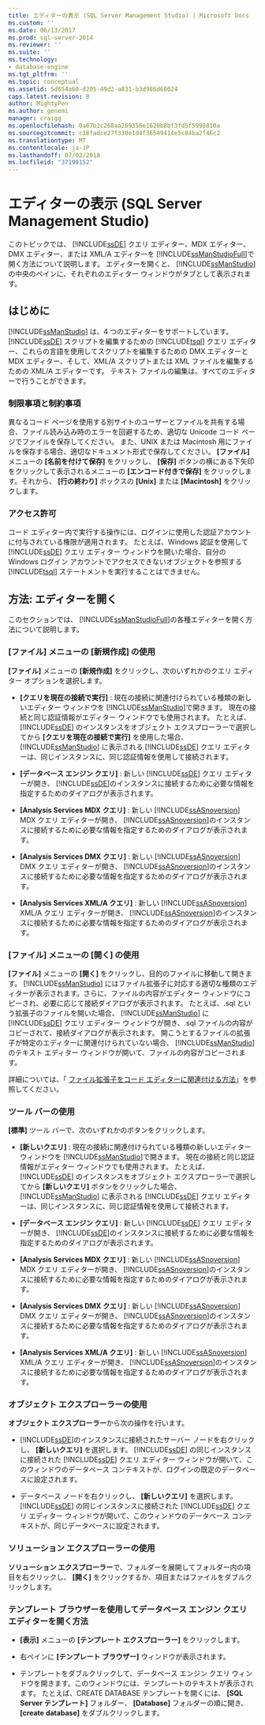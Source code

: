 ```yaml
---
title: エディターの表示 (SQL Server Management Studio) | Microsoft Docs
ms.custom: ''
ms.date: 06/13/2017
ms.prod: sql-server-2014
ms.reviewer: ''
ms.suite: ''
ms.technology:
- database-engine
ms.tgt_pltfrm: ''
ms.topic: conceptual
ms.assetid: 5d654a60-d205-49d2-a831-b3d986d60024
caps.latest.revision: 8
author: MightyPen
ms.author: genemi
manager: craigg
ms.openlocfilehash: 0a67b2c268aa269356e1620b8bf3fd5f5998810a
ms.sourcegitcommit: c18fadce27f330e1d4f36549414e5c84ba2f46c2
ms.translationtype: MT
ms.contentlocale: ja-JP
ms.lasthandoff: 07/02/2018
ms.locfileid: "37199152"
---
```

# <a name="open-an-editor-sql-server-management-studio"></a>エディターの表示 (SQL Server Management Studio)
  このトピックでは、 [!INCLUDE[ssDE](../../includes/ssde-md.md)] クエリ エディター、MDX エディター、DMX エディター、または XML/A エディターを [!INCLUDE[ssManStudioFull](../../includes/ssmanstudiofull-md.md)]で開く方法について説明します。 エディターを開くと、 [!INCLUDE[ssManStudio](../../includes/ssmanstudio-md.md)]の中央のペインに、それぞれのエディター ウィンドウがタブとして表示されます。  
  
## <a name="before-you-begin"></a>はじめに  
 [!INCLUDE[ssManStudio](../../includes/ssmanstudio-md.md)] は、4 つのエディターをサポートしています。 [!INCLUDE[ssDE](../../includes/ssde-md.md)] スクリプトを編集するための [!INCLUDE[tsql](../../includes/tsql-md.md)] クエリ エディター、これらの言語を使用してスクリプトを編集するための DMX エディターと MDX エディター、そして、XML/A スクリプトまたは XML ファイルを編集するための XML/A エディターです。 テキスト ファイルの編集は、すべてのエディターで行うことができます。  
  
### <a name="limitations-and-restrictions"></a>制限事項と制約事項  
 異なるコード ページを使用する別サイトのユーザーとファイルを共有する場合、ファイル読み込み時のエラーを回避するため、適切な Unicode コード ページでファイルを保存してください。 また、UNIX または Macintosh 用にファイルを保存する場合、適切なドキュメント形式で保存してください。 **[ファイル]** メニューの **[名前を付けて保存]** をクリックし、 **[保存]** ボタンの横にある下矢印をクリックして表示されるメニューの **[エンコード付きで保存]** をクリックします。それから、 **[行の終わり]** ボックスの **[Unix]** または **[Macintosh]** をクリックします。  
  
### <a name="permissions"></a>アクセス許可  
 コード エディター内で実行する操作には、ログインに使用した認証アカウントに付与されている権限が適用されます。 たとえば、Windows 認証を使用して [!INCLUDE[ssDE](../../includes/ssde-md.md)] クエリ エディター ウィンドウを開いた場合、自分の Windows ログイン アカウントでアクセスできないオブジェクトを参照する [!INCLUDE[tsql](../../includes/tsql-md.md)] ステートメントを実行することはできません。  
  
## <a name="how-to-open-editors"></a>方法: エディターを開く  
 このセクションでは、 [!INCLUDE[ssManStudioFull](../../includes/ssmanstudiofull-md.md)]の各種エディターを開く方法について説明します。  
  
### <a name="using-the-filenew-menu"></a>[ファイル] メニューの [新規作成] の使用  
 **[ファイル]** メニューの **[新規作成]** をクリックし、次のいずれかのクエリ エディター オプションを選択します。  
  
-   **[クエリを現在の接続で実行]** : 現在の接続に関連付けられている種類の新しいエディター ウィンドウを [!INCLUDE[ssManStudio](../../includes/ssmanstudio-md.md)]で開きます。 現在の接続と同じ認証情報がエディター ウィンドウでも使用されます。 たとえば、 [!INCLUDE[ssDE](../../includes/ssde-md.md)] のインスタンスをオブジェクト エクスプローラーで選択してから **[クエリを現在の接続で実行]** を使用した場合、 [!INCLUDE[ssManStudio](../../includes/ssmanstudio-md.md)] に表示される [!INCLUDE[ssDE](../../includes/ssde-md.md)] クエリ エディターは、同じインスタンスに、同じ認証情報を使用して接続されます。  
  
-   **[データベース エンジン クエリ]** : 新しい [!INCLUDE[ssDE](../../includes/ssde-md.md)] クエリ エディターが開き、 [!INCLUDE[ssDE](../../includes/ssde-md.md)]のインスタンスに接続するために必要な情報を指定するためのダイアログが表示されます。  
  
-   **[Analysis Services MDX クエリ]** : 新しい [!INCLUDE[ssASnoversion](../../includes/ssasnoversion-md.md)] MDX クエリ エディターが開き、 [!INCLUDE[ssASnoversion](../../includes/ssasnoversion-md.md)]のインスタンスに接続するために必要な情報を指定するためのダイアログが表示されます。  
  
-   **[Analysis Services DMX クエリ]** : 新しい [!INCLUDE[ssASnoversion](../../includes/ssasnoversion-md.md)] DMX クエリ エディターが開き、 [!INCLUDE[ssASnoversion](../../includes/ssasnoversion-md.md)]のインスタンスに接続するために必要な情報を指定するためのダイアログが表示されます。  
  
-   **[Analysis Services XML/A クエリ]** : 新しい [!INCLUDE[ssASnoversion](../../includes/ssasnoversion-md.md)] XML/A クエリ エディターが開き、 [!INCLUDE[ssASnoversion](../../includes/ssasnoversion-md.md)]のインスタンスに接続するために必要な情報を指定するためのダイアログが表示されます。  
  
### <a name="using-the-fileopen-menu"></a>[ファイル] メニューの [開く] の使用  
 **[ファイル]** メニューの **[開く]** をクリックし、目的のファイルに移動して開きます。 [!INCLUDE[ssManStudio](../../includes/ssmanstudio-md.md)] にはファイル拡張子に対応する適切な種類のエディターが表示されます。さらに、ファイルの内容がエディター ウィンドウにコピーされ、必要に応じて接続ダイアログが表示されます。 たとえば、.sql という拡張子のファイルを開いた場合、 [!INCLUDE[ssManStudio](../../includes/ssmanstudio-md.md)] に [!INCLUDE[ssDE](../../includes/ssde-md.md)] クエリ エディター ウィンドウが開き、.sql ファイルの内容がコピーされて、接続ダイアログが表示されます。 開こうとするファイルの拡張子が特定のエディターに関連付けられていない場合、 [!INCLUDE[ssManStudio](../../includes/ssmanstudio-md.md)] のテキスト エディター ウィンドウが開いて、ファイルの内容がコピーされます。  
  
 詳細については、「 [ファイル拡張子をコード エディターに関連付ける方法](associate-file-extensions-to-a-code-editor.md)」を参照してください。  
  
### <a name="using-the-toolbar"></a>ツール バーの使用  
 **[標準]** ツール バーで、次のいずれかのボタンをクリックします。  
  
-   **[新しいクエリ]** : 現在の接続に関連付けられている種類の新しいエディター ウィンドウを [!INCLUDE[ssManStudio](../../includes/ssmanstudio-md.md)]で開きます。 現在の接続と同じ認証情報がエディター ウィンドウでも使用されます。 たとえば、 [!INCLUDE[ssDE](../../includes/ssde-md.md)] のインスタンスをオブジェクト エクスプローラーで選択してから **[新しいクエリ]** ボタンをクリックした場合、 [!INCLUDE[ssManStudio](../../includes/ssmanstudio-md.md)] に表示される [!INCLUDE[ssDE](../../includes/ssde-md.md)] クエリ エディターは、同じインスタンスに、同じ認証情報を使用して接続されます。  
  
-   **[データベース エンジン クエリ]** : 新しい [!INCLUDE[ssDE](../../includes/ssde-md.md)] クエリ エディターが開き、 [!INCLUDE[ssDE](../../includes/ssde-md.md)]のインスタンスに接続するために必要な情報を指定するためのダイアログが表示されます。  
  
-   **[Analysis Services MDX クエリ]** : 新しい [!INCLUDE[ssASnoversion](../../includes/ssasnoversion-md.md)] MDX クエリ エディターが開き、 [!INCLUDE[ssASnoversion](../../includes/ssasnoversion-md.md)]のインスタンスに接続するために必要な情報を指定するためのダイアログが表示されます。  
  
-   **[Analysis Services DMX クエリ]** : 新しい [!INCLUDE[ssASnoversion](../../includes/ssasnoversion-md.md)] DMX クエリ エディターが開き、 [!INCLUDE[ssASnoversion](../../includes/ssasnoversion-md.md)]のインスタンスに接続するために必要な情報を指定するためのダイアログが表示されます。  
  
-   **[Analysis Services XML/A クエリ]** : 新しい [!INCLUDE[ssASnoversion](../../includes/ssasnoversion-md.md)] XML/A クエリ エディターが開き、 [!INCLUDE[ssASnoversion](../../includes/ssasnoversion-md.md)]のインスタンスに接続するために必要な情報を指定するためのダイアログが表示されます。  
  
### <a name="using-object-explorer"></a>オブジェクト エクスプローラーの使用  
 **オブジェクト エクスプローラー**から次の操作を行います。  
  
-   [!INCLUDE[ssDE](../../includes/ssde-md.md)]のインスタンスに接続されたサーバー ノードを右クリックし、 **[新しいクエリ]** を選択します。 [!INCLUDE[ssDE](../../includes/ssde-md.md)] の同じインスタンスに接続された [!INCLUDE[ssDE](../../includes/ssde-md.md)] クエリ エディター ウィンドウが開いて、このウィンドウのデータベース コンテキストが、ログインの既定のデータベースに設定されます。  
  
-   データベース ノードを右クリックし、 **[新しいクエリ]** を選択します。 [!INCLUDE[ssDE](../../includes/ssde-md.md)] の同じインスタンスに接続された [!INCLUDE[ssDE](../../includes/ssde-md.md)] クエリ エディター ウィンドウが開いて、このウィンドウのデータベース コンテキストが、同じデータベースに設定されます。  
  
### <a name="using-solution-explorer"></a>ソリューション エクスプローラーの使用  
 **ソリューション エクスプローラー**で、フォルダーを展開してフォルダー内の項目を右クリックし、 **[開く]** をクリックするか、項目またはファイルをダブルクリックします。  
  
### <a name="using-template-browser-to-open-the-database-engine-query-editor"></a>テンプレート ブラウザーを使用してデータベース エンジン クエリ エディターを開く方法  
  
-   **[表示]** メニューの **[テンプレート エクスプローラー]** をクリックします。  
  
-   右ペインに **[テンプレート ブラウザー]** ウィンドウが表示されます。  
  
-   テンプレートをダブルクリックして、データベース エンジン クエリ ウィンドウを開きます。このウィンドウには、テンプレートのテキストが表示されます。 たとえば、CREATE DATABASE テンプレートを開くには、 **[SQL Server テンプレート]** フォルダー、 **[Database]** フォルダーの順に開き、 **[create database]** をダブルクリックします。  
  
  
